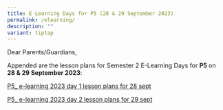 ```yaml
---
title: E Learning Days for P5 (28 & 29 September 2023)
permalink: /elearning/
description: ""
variant: tiptap
---
```

Dear Parents/Guardians,

Appended are the lesson plans for Semester 2 E-Learning Days for **P5** on **28 &amp; 29 September 2023**:

[P5_ e-learning 2023 day 1 lesson plans for 28 sept](/files/p5_%20e-learning%202023%20day%201%20lesson%20plans%20for%2028%20sept.pdf)

[P5_ e-learning 2023 day 2 lesson plans for 29 sept](/files/p5_%20e-learning%202023%20day%202%20lesson%20plans%20for%2029%20sept.pdf)


<br>